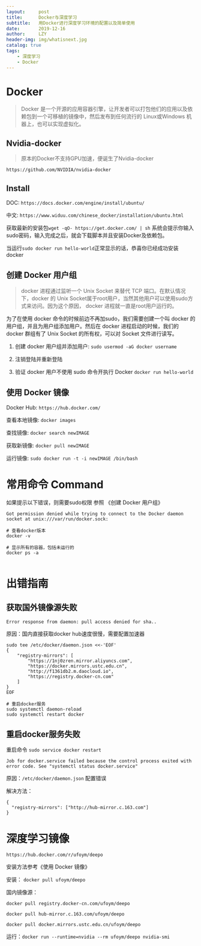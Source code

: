 ```yaml
---
layout:     post
title:      Docker与深度学习
subtitle:   用Docker进行深度学习环境的配置以及简单使用
date:       2019-12-16
author:     LZY
header-img: img/whatisnext.jpg
catalog: true
tags:
    - 深度学习
    - Docker
---
```


# Docker

> Docker 是一个开源的应用容器引擎，让开发者可以打包他们的应用以及依赖包到一个可移植的镜像中，然后发布到任何流行的 Linux或Windows 机器上，也可以实现虚拟化。


## Nvidia-docker

> 原本的Docker不支持GPU加速，便诞生了Nvidia-docker

`https://github.com/NVIDIA/nvidia-docker`

## Install

DOC: `https://docs.docker.com/engine/install/ubuntu/`

中文: `https://www.widuu.com/chinese_docker/installation/ubuntu.html`

获取最新的安装包`wget -qO- https://get.docker.com/ | sh`  系统会提示你输入sudo密码，输入完成之后，就会下载脚本并且安装Docker及依赖包。

当运行`sudo docker run hello-world`正常显示的话，恭喜你已经成功安装docker

## 创建 Docker 用户组

> docker 进程通过监听一个 Unix Socket 来替代 TCP 端口。在默认情况下，docker 的 Unix Socket属于root用户，当然其他用户可以使用sudo方式来访问。因为这个原因， docker 进程就一直是root用户运行的。

为了在使用 docker 命令的时候前边不再加sudo，我们需要创建一个叫 docker 的用户组，并且为用户组添加用户。然后在 docker 进程启动的时候，我们的 docker 群组有了 Unix Socket 的所有权，可以对 Socket 文件进行读写。

1. 创建 docker 用户组并添加用户: `sudo usermod -aG docker username`

2. 注销登陆并重新登陆

3. 验证 docker 用户不使用 sudo 命令开执行 Docker `docker run hello-world`

## 使用 Docker 镜像

Docker Hub: `https://hub.docker.com/`

查看本地镜像: `docker images`

查找镜像: `docker search newIMAGE`

获取新镜像: `docker pull newIMAGE`

运行镜像: `sudo docker run -t -i newIMAGE /bin/bash`


# 常用命令 Command

如果提示以下错误，则需要sudo权限 参照 《创建 Docker 用户组》

```
Got permission denied while trying to connect to the Docker daemon socket at unix:///var/run/docker.sock: 
```


```
# 查看docker版本
docker -v

# 显示所有的容器，包括未运行的
docker ps -a


```

# 出错指南

## 获取国外镜像源失败

```
Error response from daemon: pull access denied for sha..
```

原因：国内直接获取docker hub速度很慢，需要配置加速器

```
sudo tee /etc/docker/daemon.json <<-'EOF'
{
    "registry-mirrors": [
        "https://1nj0zren.mirror.aliyuncs.com",
        "https://docker.mirrors.ustc.edu.cn",
        "http://f1361db2.m.daocloud.io",
        "https://registry.docker-cn.com"
    ]
}
EOF

# 重启docker服务
sudo systemctl daemon-reload
sudo systemctl restart docker
```

## 重启docker服务失败

重启命令 `sudo service docker restart`

```
Job for docker.service failed because the control process exited with error code. See "systemctl status docker.service"
```

原因：`/etc/docker/daemon.json` 配置错误

解决方法：

```
{
  "registry-mirrors": ["http://hub-mirror.c.163.com"]
}
```

# 深度学习镜像

`https://hub.docker.com/r/ufoym/deepo`

安装方法参考《使用 Docker 镜像》


安装： `docker pull ufoym/deepo`

国内镜像源：

`docker pull registry.docker-cn.com/ufoym/deepo`

`docker pull hub-mirror.c.163.com/ufoym/deepo`

`docker pull docker.mirrors.ustc.edu.cn/ufoym/deepo`

运行：`docker run --runtime=nvidia --rm ufoym/deepo nvidia-smi`


